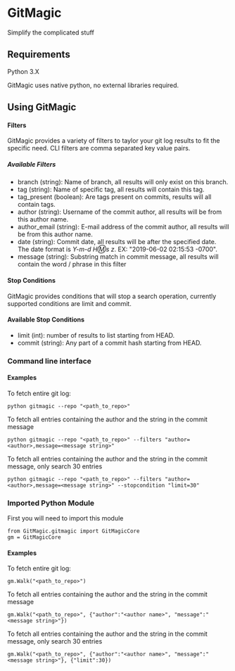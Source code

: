 # GitMagic
Simplify the complicated stuff

## Requirements
Python 3.X

GitMagic uses native python, no external libraries required.

## Using GitMagic

#### Filters
GitMagic provides a variety of filters to taylor your git log results to fit the specific need. CLI filters are comma separated key value pairs.

##### Available Filters
- branch (string): Name of branch, all results will only exist on this branch.
- tag (string): Name of specific tag, all results will contain this tag.
- tag_present (boolean): Are tags present on commits, results will all contain tags.
- author (string): Username of the commit author, all results will be from this author name.
- author_email (string): E-mail address of the commit author, all results will be from this author name.
- date (string): Commit date, all results will be after the specified date. The date format is _Y-m-d H:m:s z_. EX: "2019-06-02 02:15:53 -0700".
- message (string): Substring match in commit message, all results will contain the word / phrase in this filter

#### Stop Conditions
GitMagic provides conditions that will stop a search operation, currently supported conditions are limit and commit.

#### Available Stop Conditions
- limit (int): number of results to list starting from HEAD.
- commit (string): Any part of a commit hash starting from HEAD.

### Command line interface
#### Examples
To fetch entire git log:
```
python gitmagic --repo "<path_to_repo>"
```

To fetch all entries containing the author <author> and the string <message string> in the commit message
```
python gitmagic --repo "<path_to_repo>" --filters "author=<author>,message=<message string>"
```

To fetch all entries containing the author <author> and the string <message string> in the commit message, only search 30 entries
```
python gitmagic --repo "<path_to_repo>" --filters "author=<author>,message=<message string>" --stopcondition "limit=30"
```
  
### Imported Python Module
First you will need to import this module
```
from GitMagic.gitmagic import GitMagicCore
gm = GitMagicCore
```

#### Examples
To fetch entire git log:
```
gm.Walk("<path_to_repo>")
```

To fetch all entries containing the author <author> and the string <message string> in the commit message
```
gm.Walk("<path_to_repo>", {"author":"<author name>", "message":"<message string>"})
```

To fetch all entries containing the author <author> and the string <message string> in the commit message, only search 30 entries
```
gm.Walk("<path_to_repo>", {"author":"<author name>", "message":"<message string>"}, {"limit":30})
```
